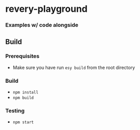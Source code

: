 # revery-playground

### Examples w/ code alongside

## Build

### Prerequisites

- Make sure you have run `esy build` from the root directory

### Build

- `npm install`
- `npm build`

### Testing

- `npm start`

